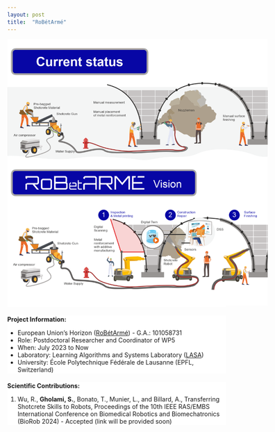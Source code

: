 ```yaml
---
layout: post
title:  "RoBétArmé"
---
```


<style>
  .section {
    margin-bottom: 20px; /* Adjust the gap size by changing the value here */
    background-color: white; /* Ensures the background is white */
  }
</style>

<div class="section">
  <center>
    <img src="/assets/images/robetarme.png" alt="Robetarme" style="max-width: 600px; height: auto">
  </center>
</div>

<div class="section">
  <strong>Project Information:</strong>
  <ul>
    <li>European Union’s Horizon (<a href="https://www.robetarme-project.eu/">RoBétArmé</a>) - G.A.: 101058731</li>
    <li>Role: Postdoctoral Researcher and Coordinator of WP5</li>
    <li>When: July 2023 to Now</li>
    <li>Laboratory: Learning Algorithms and Systems Laboratory (<a href="https://www.epfl.ch/labs/lasa/">LASA</a>)</li>
    <li>University: École Polytechnique Fédérale de Lausanne (EPFL, Switzerland)</li>
  </ul>
</div>

<div class="section">
  <strong>Scientific Contributions:</strong>
  <ol>
        <li>Wu, R., <strong>Gholami, S.</strong>, Bonato, T., Munier, L., and Billard, A., Transferring Shotcrete Skills to Robots, Proceedings of the 10th IEEE RAS/EMBS International Conference on Biomedical Robotics and Biomechatronics (BioRob 2024) - Accepted (link will be provided soon)</li>
  </ol>
</div>
